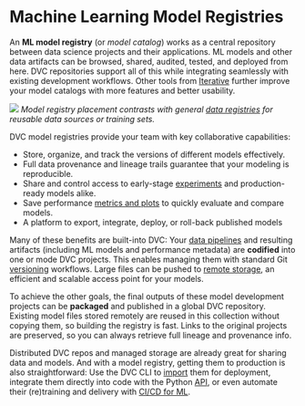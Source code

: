 # Machine Learning Model Registries

An **ML model registry** (or _model catalog_) works as a central repository
between data science projects and their applications. ML models and other data
artifacts can be browsed, shared, audited, tested, and deployed from here. DVC
repositories support all of this while integrating seamlessly with existing
development workflows. Other tools from [Iterative](https://iterative.ai/)
further improve your model catalogs with more features and better usability.

![](/img/ml_model_registry_placement.jpg) _Model registry placement contrasts
with general [data registries] for reusable data sources or training sets._

[data registries]: /doc/use-cases/data-registries

DVC model registries provide your team with key collaborative capabilities:

- Store, organize, and track the versions of different models effectively.
- Full data provenance and lineage trails guarantee that your modeling is
  reproducible.
- Share and control access to early-stage [experiments] and production-ready
  models alike.
- Save performance [metrics and plots] to quickly evaluate and compare models.
- A platform to export, integrate, deploy, or roll-back published models

[experiments]: /doc/user-guide/experiment-management
[metrics and plots]: /doc/start/metrics-parameters-plots

Many of these benefits are built-into DVC: Your [data pipelines] and resulting
artifacts (including ML models and performance metadata) are **codified** into
one or mode <abbr>DVC projects</abbr>. This enables managing them with standard
Git [versioning] workflows. Large files can be pushed to [remote storage], an
efficient and scalable access point for your models.

To achieve the other goals, the final outputs of these model development
projects can be **packaged** and published in a global DVC repository. Existing
model files stored remotely are reused in this collection without copying them,
so building the registry is fast. Links to the original projects are preserved,
so you can always retrieve full lineage and provenance info.

Distributed DVC repos and managed storage are already great for sharing data and
models. And with a model registry, getting them to production is also
straightforward: Use the DVC CLI to [import] them for deployment, integrate them
directly into code with the Python [API], or even automate their (re)training
and delivery with [CI/CD for ML][cml-dvc].

[data pipelines]: doc/start/data-pipelines
[versioning]: /doc/use-cases/versioning-data-and-model-files
[remote storage]: /doc/command-reference/remote
[share]: /doc/start/data-and-model-access
[import]: /doc/command-reference/import
[api]: /doc/api-reference
[cml-dvc]: https://cml.dev/doc/cml-with-dvc
